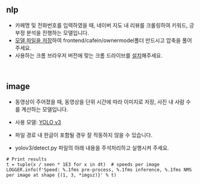 ## nlp
- 카페명 및 전화번호를 입력하였을 때, 네이버 지도 내 리뷰를 크롤링하여 키워드, 긍부정 분석을 진행하는 모델입니다.
- [모델 파일을 저장](https://drive.google.com/file/d/16I3DW3GScvwqBDl7yVYvBr9gsa0pVVs7/view)하여 frontend/cafein/ownermodel폴더 만드시고 압축을 풀어주세요.
- 사용하는 크롬 브라우저 버전에 맞는 크롬 드라이브를 [설치](https://chromedriver.chromium.org/downloads)해주세요.

<br>

## image
- 동영상이 주어졌을 때, 동영상을 단위 시간에 따라 이미지로 저장, 사진 내 사람 수를 계산하는 모델입니다.

- 사용 모델: [YOLO v3](https://github.com/ultralytics/yolov3)
- 파일 경로 내 한글이 포함될 경우 잘 작동하지 않을 수 있습니다.
- yolov3/detect.py 파일의 아래 내용을 주석처리하고 실행시켜 주세요. 
```
# Print results
t = tuple(x / seen * 1E3 for x in dt)  # speeds per image
LOGGER.info(f'Speed: %.1fms pre-process, %.1fms inference, %.1fms NMS per image at shape {(1, 3, *imgsz)}' % t)
```